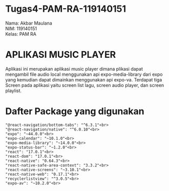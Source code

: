 # Tugas4-PAM-RA-119140151
Nama: Akbar Maulana<br>
NIM: 119140151<br>
Kelas: PAM RA
# APLIKASI MUSIC PLAYER
Aplikasi ini merupakan aplikasi music player dimana plikasi dapat mengambil file audio local menggunakan api expo-media-library dari expo yang kemudian dapat dimainkan menggunakan api expo-va. Terdapat tiga Screen pada aplikasi yaitu screen list lagu, screen audio player, dan screen playlist.
# Dafter Package yang digunakan
    "@react-navigation/bottom-tabs": "^6.3.1"<br>
    "@react-navigation/native": "^6.0.10"<br>
    "expo": "~44.0.0"<br>
    "expo-calendar": "~10.1.0"<br>
    "expo-media-library": "~14.0.0"<br>
    "expo-status-bar": "~1.2.0"<br>
    "react": "17.0.1"<br>
    "react-dom": "17.0.1"<br>
    "react-native": "0.64.3"<br>
    "react-native-safe-area-context": "3.3.2"<br>
    "react-native-screens": "~3.10.1"<br>
    "react-native-web": "0.17.1"<br>
    "recyclerlistview": "^3.0.5"<br>
    "expo-av": "~10.2.0"<br>
